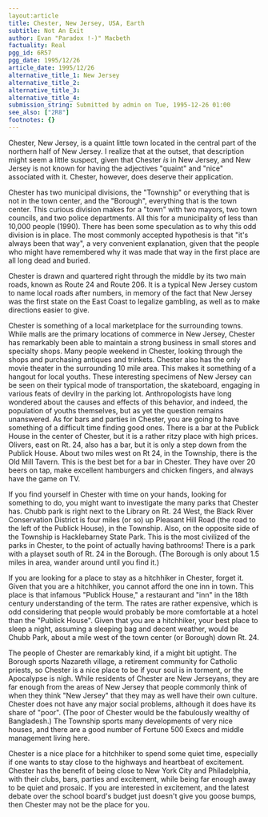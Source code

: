 ```yaml
---
layout:article
title: Chester, New Jersey, USA, Earth
subtitle: Not An Exit
author: Evan "Paradox !-)" Macbeth
factuality: Real
pgg_id: 6R57
pgg_date: 1995/12/26
article_date: 1995/12/26
alternative_title_1: New Jersey
alternative_title_2: 
alternative_title_3: 
alternative_title_4: 
submission_string: Submitted by admin on Tue, 1995-12-26 01:00
see_also: ["2R8"]
footnotes: {}
---
```

<div>
<p>Chester, New Jersey, is a quaint little town located in the central part of the northern half of New Jersey. I realize that at the outset, that description might seem a little suspect, given that Chester <em>is</em> in New Jersey, and New Jersey is not known for having the adjectives "quaint" and "nice" associated with it. Chester, however, does deserve their application.</p>
<p>Chester has two municipal divisions, the "Township" or everything that is not in the town center, and the "Borough", everything that is the town center. This curious division makes for a "town" with two mayors, two town councils, and two police departments. All this for a municipality of less than 10,000 people (1990). There has been some speculation as to why this odd division is in place. The most commonly accepted hypothesis is that "it's always been that way", a very convenient explanation, given that the people who might have remembered why it was made that way in the first place are all long dead and buried.</p>
<p>Chester is drawn and quartered right through the middle by its two main roads, known as Route 24 and Route 206. It is a typical New Jersey custom to name local roads after numbers, in memory of the fact that New Jersey was the first state on the East Coast to legalize gambling, as well as to make directions easier to give.</p>
<p>Chester is something of a local marketplace for the surrounding towns. While malls are the primary locations of commerce in New Jersey, Chester has remarkably been able to maintain a strong business in small stores and specialty shops. Many people weekend in Chester, looking through the shops and purchasing antiques and trinkets. Chester also has the only movie theater in the surrounding 10 mile area. This makes it something of a hangout for local youths. These interesting specimens of New Jersey can be seen on their typical mode of transportation, the skateboard, engaging in various feats of devilry in the parking lot. Anthropologists have long wondered about the causes and effects of this behavior, and indeed, the population of youths themselves, but as yet the question remains unanswered. As for bars and parties in Chester, you are going to have something of a difficult time finding good ones. There is a bar at the Publick House in the center of Chester, but it is a rather ritzy place with high prices. Olivers, east on Rt. 24, also has a bar, but it is only a step down from the Publick House. About two miles west on Rt 24, in the Township, there is the Old Mill Tavern. This is the best bet for a bar in Chester. They have over 20 beers on tap, make excellent hamburgers and chicken fingers, and always have the game on TV.</p>
<p>If you find yourself in Chester with time on your hands, looking for something to do, you might want to investigate the many parks that Chester has. Chubb park is right next to the Library on Rt. 24 West, the Black River Conservation District is four miles (or so) up Pleasant Hill Road (the road to the left of the Publick House), in the Township. Also, on the opposite side of the Township is Hacklebarney State Park. This is the most civilized of the parks in Chester, to the point of actually having bathrooms! There is a park with a playset south of Rt. 24 in the Borough. (The Borough is only about 1.5 miles in area, wander around until you find it.)</p>
<p>If you are looking for a place to stay as a hitchhiker in Chester, forget it. Given that you are a hitchhiker, you cannot afford the one inn in town. This place is that infamous "Publick House," a restaurant and "inn" in the 18th century understanding of the term. The rates are rather expensive, which is odd considering that people would probably be more comfortable at a hotel than the "Publick House". Given that you are a hitchhiker, your best place to sleep a night, assuming a sleeping bag and decent weather, would be Chubb Park, about a mile west of the town center (or Borough) down Rt. 24.</p>
<p>The people of Chester are remarkably kind, if a might bit uptight. The Borough sports Nazareth village, a retirement community for Catholic priests, so Chester is a nice place to be if your soul is in torment, or the Apocalypse is nigh. While residents of Chester are New Jerseyans, they are far enough from the areas of New Jersey that people commonly think of when they think "New Jersey" that they may as well have their own culture. Chester does not have any major social problems, although it does have its share of "poor". (The poor of Chester would be the fabulously wealthy of Bangladesh.) The Township sports many developments of very nice houses, and there are a good number of Fortune 500 Execs and middle management living here.</p>
<p>Chester is a nice place for a hitchhiker to spend some quiet time, especially if one wants to stay close to the highways and heartbeat of excitement. Chester has the benefit of being close to New York City and Philadelphia, with their clubs, bars, parties and excitement, while being far enough away to be quiet and prosaic. If you are interested in excitement, and the latest debate over the school board's budget just doesn't give you goose bumps, then Chester may not be the place for you.</p>
</div>
